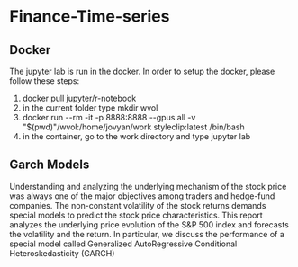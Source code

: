 # Finance-Time-series
## Docker
The jupyter lab is run in the docker. In order to setup the docker, please follow these steps:
1. docker pull jupyter/r-notebook
2. in the current folder type mkdir wvol
3. docker run  --rm -it -p 8888:8888  --gpus all -v "$(pwd)"/wvol:/home/jovyan/work styleclip:latest /bin/bash
4. in the container, go to the work directory and type jupyter lab

## Garch Models
Understanding and analyzing the underlying mechanism of the stock price was always one of the major objectives among traders and hedge-fund companies. The non-constant volatility of the stock returns demands special models to predict the stock price characteristics. This report analyzes the underlying price evolution of the S&P 500 index and forecasts the volatility and the return. In particular, we discuss the performance of a special model called Generalized AutoRegressive Conditional Heteroskedasticity (GARCH)

